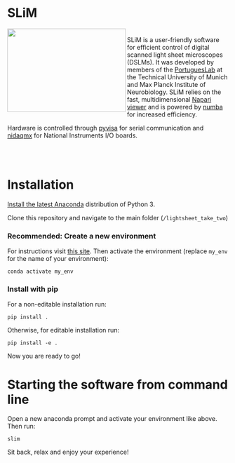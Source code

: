 # SLiM

<a href="url"><img 
src="https://github.com/portugueslab/lightsheet_take_two/blob/master/lightsheet/icons/main_icon.png" 
align="left" 
height="190" 
width="270"></a>

<br/>SLiM is a user-friendly software for efficient control of digital scanned light sheet microscopes (DSLMs).
It was developed by members of the [PortuguesLab](http://www.portugueslab.com/)
 at the Technical University of Munich and Max Planck Institute of Neurobiology. SLiM relies on the fast, multidimensional
 [Napari viewer](https://github.com/napari/napari) and is powered by [numba](https://github.com/numba/numba) for increased efficiency.
 
Hardware is controlled through [pyvisa](https://github.com/pyvisa/pyvisa) for serial communication and 
 [nidaqmx](https://github.com/ni/nidaqmx-python/) for National Instruments I/O boards.
 
<br/><br/>
 
# Installation

[Install the latest Anaconda](https://www.anaconda.com/) distribution of Python 3.

Clone this repository and navigate to the main folder (`/lightsheet_take_two`)

### Recommended: Create a new environment

For instructions visit [this site](https://docs.conda.io/projects/conda/en/latest/user-guide/tasks/manage-environments.html#creating-an-environment-with-commands). Then activate the environment (replace `my_env` for the name of your environment):

    conda activate my_env
    
### Install with pip

For a non-editable installation run:

    pip install .

Otherwise, for editable installation run:

    pip install -e .

Now you are ready to go!

# Starting the software from command line

Open a new anaconda prompt and activate your environment like above. Then run:

    slim

Sit back, relax and enjoy your experience!
